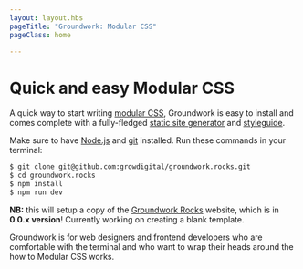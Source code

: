 ```yaml
---
layout: layout.hbs
pageTitle: "Groundwork: Modular CSS"
pageClass: home

---
```


# Quick and easy Modular CSS

A quick way to start writing [modular CSS](/principles/), Groundwork is easy to install and comes complete with a fully-fledged [static site generator](http://www.metalsmith.io/) and [styleguide](http://fractal.build/).

Make sure to have [Node.js](https://nodejs.org/en/download/) and [git](https://git-scm.com/) installed. Run these commands in your terminal:

```bash
$ git clone git@github.com:growdigital/groundwork.rocks.git
$ cd groundwork.rocks
$ npm install
$ npm run dev
```

<strong>NB:</strong> this will setup a copy of the [Groundwork Rocks](https://www.groundwork.rocks/) website, which is in **0.0.x version**! Currently working on creating a blank template.

Groundwork is for web designers and frontend developers who are comfortable with the terminal and who want to wrap their heads around the how to Modular CSS works.

